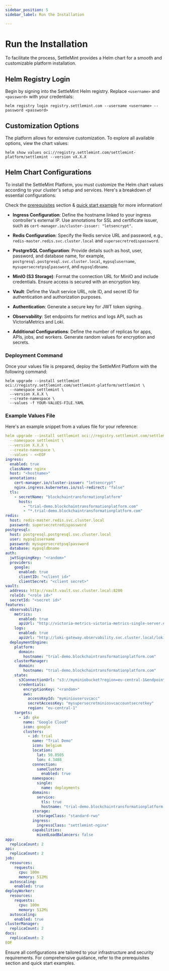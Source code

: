 ```yaml
---
sidebar_position: 5
sidebar_label: Run the Installation

---
```


# Run the Installation

To facilitate the process, SettleMint provides a Helm chart for a smooth and customizable platform installation.

## Helm Registry Login

Begin by signing into the SettleMint Helm registry. Replace `<username>` and `<password>` with your credentials:

```shell
helm registry login registry.settlemint.com --username <username> --password <password>
```

## Customization Options

The platform allows for extensive customization. To explore all available options, view the chart values:

```shell
helm show values oci://registry.settlemint.com/settlemint-platform/settlemint --version vX.X.X
```

## Helm Chart Configurations

To install the SettleMint Platform, you must customize the Helm chart values according to your cluster's setup and services. Here's a breakdown of essential configurations:

Check the [prerequisites](/docs/launch-platform/self-hosted/installing-on-an-existing-cluster/prerequisites/Infrastructure.md) section & [quick start example](/docs/launch-platform/self-hosted/installing-on-an-existing-cluster/quick-start-examples-trial-installation/installation-trial-cluster.md) for more information!

- **Ingress Configuration**: Define the hostname linked to your ingress controller's external IP. Use annotations for SSL and certificate issuer, such as `cert-manager.io/cluster-issuer: "letsencrypt"`.

- **Redis Configuration**: Specify the Redis service URL and password, e.g., `redis-master.redis.svc.cluster.local` and `supersecretredispassword`.

- **PostgreSQL Configuration**: Provide details such as host, user, password, and database name, for example, `postgresql.postgresql.svc.cluster.local`, `mypsqlusername`, `mysupersecretpsqlpassword`, and `mypsqldbname`.

- **MinIO (S3 Storage)**: Format the connection URL for MinIO and include credentials. Ensure access is secured with an encryption key.

- **Vault**: Define the Vault service URL, role ID, and secret ID for authentication and authorization purposes.

- **Authentication**: Generate a secure key for JWT token signing.

- **Observability**: Set endpoints for metrics and logs API, such as VictoriaMetrics and Loki.

- **Additional Configurations**: Define the number of replicas for apps, APIs, jobs, and workers. Generate random values for encryption and secrets.

### Deployment Command

Once your values file is prepared, deploy the SettleMint Platform with the following command:

```shell
helm upgrade --install settlemint oci://registry.settlemint.com/settlemint-platform/settlemint \
  --namespace settlemint \
  --version X.X.X \
  --create-namespace \
  --values -f YOUR-VALUES-FILE.YAML
```

### Example Values File

Here's an example snippet from a values file for your reference:

```yaml
helm upgrade --install settlemint oci://registry.settlemint.com/settlemint-platform/settlemint \
  --namespace settlemint \
  --version X.X.X \
  --create-namespace \
  --values - <<EOF
ingress:
  enabled: true
  className: nginx
  host: "<hostname>"
  annotations:
    cert-manager.io/cluster-issuer: "letsencrypt"
    nginx.ingress.kubernetes.io/ssl-redirect: "false"
  tls:
    - secretName: "blockchaintransformationplatform"
      hosts:
        - "trial-demo.blockchaintransformationplatform.com"
        - "*.trial-demo.blockchaintransformationplatform.com"
redis:
  host: redis-master.redis.svc.cluster.local
  password: supersecretredispassword
postgresql:
  host: postgresql.postgresql.svc.cluster.local
  user: mypsqlusername
  password: mysupersecretpsqlpassword
  database: mypsqldbname
auth:
  jwtSigningKey: "<random>"
  providers:
    google:
      enabled: true
      clientID: "<client id>"
      clientSecret: "<client secret>"
vault:
  address: http://vault.vault.svc.cluster.local:8200
  roleId: "<role id>"
  secretId: "<secret id>"
features:
  observability:
    metrics:
      enabled: true
      apiUrl: "http://victoria-metrics-victoria-metrics-single-server.observability.svc.cluster.local:8428/prometheus/api/v1"
    logs:
      enabled: true
      apiUrl: "http://loki-gateway.observability.svc.cluster.local/loki/api/v1"
  deploymentEngine:
    platform:
      domain:
        hostname: "trial-demo.blockchaintransformationplatform.com"
    clusterManager:
      domain:
        hostname: "trial-demo.blockchaintransformationplatform.com"
    state:
      s3ConnectionUrl: "s3://myminiobucket?region=eu-central-1&endpoint=minio.minio.svc.cluster.local:9000&disableSSL=true&s3ForcePathStyle=true"
      credentials:
        encryptionKey: "<random>"
        aws:
          accessKeyId: "myminiousersvcacc"
          secretAccessKey: "mysupersecretminiosvcaccountsecretkey"
          region: "eu-central-1"
    targets:
      - id: gke
        name: "Google Cloud"
        icon: google
        clusters:
          - id: trial
            name: "Trial Demo"
            icon: belgium
            location:
              lat: 50.8505
              lon: 4.3488
            connection:
              sameCluster:
                enabled: true
            namespace:
              single:
                name: deployments
            domains:
              service:
                tls: true
                hostname: "trial-demo.blockchaintransformationplatform.com"
            storage:
              storageClass: "standard-rwo"
            ingress:
              ingressClass: "settlemint-nginx"
            capabilities:
              mixedLoadBalancers: false
app:
  replicaCount: 2
api:
  replicaCount: 2
job:
  resources:
    requests:
      cpu: 100m
      memory: 512Mi
  autoscaling:
    enabled: true
deployWorker:
  resources:
    requests:
      cpu: 100m
      memory: 512Mi
  autoscaling:
    enabled: true
clusterManager:
  replicaCount: 2
docs:
  replicaCount: 2
EOF
```

Ensure all configurations are tailored to your infrastructure and security requirements. For comprehensive guidance, refer to the prerequisites section and quick start examples.

